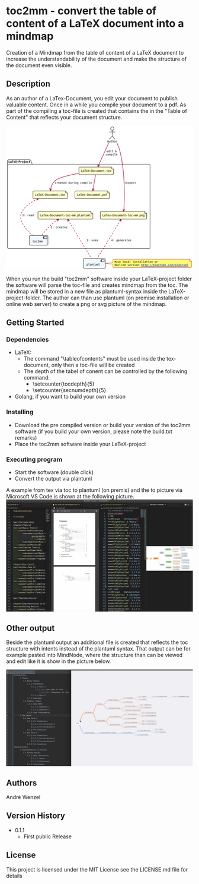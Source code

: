 # toc2mm - convert the table of content of a LaTeX document into a mindmap

Creation of a Mindmap from the table of content of a LaTeX document to increase the understandability of the document and make the structure of the document even visible.

## Description

As an author of a LaTex-Document, you edit your document to publish valuable content. Once in a while you compile your document to a pdf. As part of the compiling a toc-file is created that contains the in the "Table of Content" that reflects your document structure. 

![workflow](pic/workflow.png)

When you run the build "toc2mm" software inside your LaTeX-project folder the software will parse the toc-file and creates mindmap from the toc. The mindmap will be stored in a new file as plantuml-syntax inside the LaTeX-project-folder. The author can than use plantuml (on premise installation or online web server) to create a png or svg picture of the mindmap. 

## Getting Started

### Dependencies

* LaTeX:
  * The command "\tableofcontents" must be used inside the tex-document, only then a toc-file will be created
  * The depth of the tabel of conent can be controlled by the following command:
    * \setcounter{tocdepth}{5} 
    * \setcounter{secnumdepth}{5}
* Golang, if you want to build your own version

### Installing

* Download the pre compiled version or build your version of the toc2mm software (if you build your own version, please note the build.txt remarks)
* Place the toc2mm software inside your LaTeX-project

### Executing program

* Start the software (double click)
* Convert the output via plantuml

A example from tex via toc to plantuml (on premis) and the to picture via Microsoft VS Code is shown at the following picture. 
![workflow concept](pic/toc2mm_concept.jpg)

## Other output
Beside the plantuml output an additional file is created that reflects the toc structure with intents instead of the plantuml syntax. That output can be for example pasted into MindNode, where the structure than can be viewed and edit like it is show in the picture below.

![mindnodeexpport](pic/mindnodeexport.jpg)


## Authors

André Wenzel

## Version History

* 0.1.1
    * First public Release

## License

This project is licensed under the  MIT License see the LICENSE.md file for details
